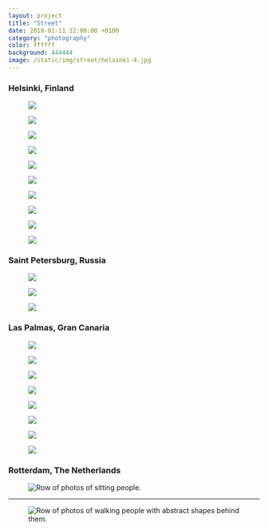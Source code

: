 ```yaml
---
layout: project
title: "Street"
date: 2019-01-11 12:00:00 +0100
category: "photography"
color: ffffff
background: 444444
image: /static/img/street/helsinki-4.jpg
---
```



### Helsinki, Finland

<div class="project__picture-group">

  <figure class="project__picture">
    <img class="project__image"
      srcset="/static/img/street/helsinki-1.jpg 1x,
        /static/img/street/helsinki-1@2x.jpg 2x"
      src="/static/img/street/helsinki-1.jpg">
  </figure>

  <figure class="project__picture">
    <img class="project__image"
      srcset="/static/img/street/helsinki-2.jpg 1x,
        /static/img/street/helsinki-2@2x.jpg 2x"
      src="/static/img/street/helsinki-2.jpg">
  </figure>

  <figure class="project__picture">
    <img class="project__image"
      srcset="/static/img/street/helsinki-3.jpg 1x,
        /static/img/street/helsinki-3@2x.jpg 2x"
      src="/static/img/street/helsinki-3.jpg">
  </figure>

  <figure class="project__picture">
    <img class="project__image"
      srcset="/static/img/street/helsinki-4.jpg 1x,
        /static/img/street/helsinki-4@2x.jpg 2x"
      src="/static/img/street/helsinki-4.jpg">
  </figure>

  <figure class="project__picture">
    <img class="project__image"
      srcset="/static/img/street/helsinki-5.jpg 1x,
        /static/img/street/helsinki-5@2x.jpg 2x"
      src="/static/img/street/helsinki-5.jpg">
  </figure>

  <figure class="project__picture">
    <img class="project__image"
      srcset="/static/img/street/helsinki-6.jpg 1x,
        /static/img/street/helsinki-6@2x.jpg 2x"
      src="/static/img/street/helsinki-6.jpg">
  </figure>

  <figure class="project__picture">
    <img class="project__image"
      srcset="/static/img/street/helsinki-7.jpg 1x,
        /static/img/street/helsinki-7@2x.jpg 2x"
      src="/static/img/street/helsinki-7.jpg">
  </figure>

  <figure class="project__picture">
    <img class="project__image"
      srcset="/static/img/street/helsinki-8.jpg 1x,
        /static/img/street/helsinki-8@2x.jpg 2x"
      src="/static/img/street/helsinki-8.jpg">
  </figure>

  <figure class="project__picture">
    <img class="project__image"
      srcset="/static/img/street/helsinki-9.jpg 1x,
        /static/img/street/helsinki-9@2x.jpg 2x"
      src="/static/img/street/helsinki-9.jpg">
  </figure>

  <figure class="project__picture">
    <img class="project__image"
      srcset="/static/img/street/helsinki-10.jpg 1x,
        /static/img/street/helsinki-10@2x.jpg 2x"
      src="/static/img/street/helsinki-10.jpg">
  </figure>

</div>


### Saint Petersburg, Russia

<div class="project__picture-group">

  <figure class="project__picture">
    <img class="project__image"
      srcset="/static/img/street/stpeters-1.jpg 1x,
        /static/img/street/stpeters-1@2x.jpg 2x"
      src="/static/img/street/stpeters-1.jpg">
  </figure>

  <figure class="project__picture">
    <img class="project__image"
      srcset="/static/img/street/stpeters-2.jpg 1x,
        /static/img/street/stpeters-2@2x.jpg 2x"
      src="/static/img/street/stpeters-2.jpg">
  </figure>

  <figure class="project__picture">
    <img class="project__image"
      srcset="/static/img/street/stpeters-3.jpg 1x,
        /static/img/street/stpeters-3@2x.jpg 2x"
      src="/static/img/street/stpeters-3.jpg">
  </figure>

</div>


### Las Palmas, Gran Canaria

<div class="project__picture-group">

  <figure class="project__picture">
    <img class="project__image"
      srcset="/static/img/street/grancanaria-1.jpg 1x,
        /static/img/street/grancanaria-1@2x.jpg 2x"
      src="/static/img/street/grancanaria-1.jpg">
  </figure>

  <figure class="project__picture">
    <img class="project__image"
      srcset="/static/img/street/grancanaria-2.jpg 1x,
        /static/img/street/grancanaria-2@2x.jpg 2x"
      src="/static/img/street/grancanaria-2.jpg">
  </figure>

  <figure class="project__picture">
    <img class="project__image"
      srcset="/static/img/street/grancanaria-3.jpg 1x,
        /static/img/street/grancanaria-3@2x.jpg 2x"
      src="/static/img/street/grancanaria-3.jpg">
  </figure>

  <figure class="project__picture">
    <img class="project__image"
      srcset="/static/img/street/grancanaria-4.jpg 1x,
        /static/img/street/grancanaria-4@2x.jpg 2x"
      src="/static/img/street/grancanaria-4.jpg">
  </figure>

  <figure class="project__picture">
    <img class="project__image"
      srcset="/static/img/street/grancanaria-5.jpg 1x,
        /static/img/street/grancanaria-5@2x.jpg 2x"
      src="/static/img/street/grancanaria-5.jpg">
  </figure>

  <figure class="project__picture">
    <img class="project__image"
      srcset="/static/img/street/grancanaria-6.jpg 1x,
        /static/img/street/grancanaria-6@2x.jpg 2x"
      src="/static/img/street/grancanaria-6.jpg">
  </figure>

  <figure class="project__picture">
    <img class="project__image"
      srcset="/static/img/street/grancanaria-7.jpg 1x,
        /static/img/street/grancanaria-7@2x.jpg 2x"
      src="/static/img/street/grancanaria-7.jpg">
  </figure>

  <figure class="project__picture">
    <img class="project__image"
      srcset="/static/img/street/grancanaria-8.jpg 1x,
        /static/img/street/grancanaria-8@2x.jpg 2x"
      src="/static/img/street/grancanaria-8.jpg">
  </figure>

</div>


### Rotterdam, The Netherlands

<figure class="full-width__picture">
  <img class="full-width__image" alt="Row of photos of sitting people."
    srcset="/static/img/street/zitten.jpg 1x,
      /static/img/street/zitten@2x.jpg 2x"
    src="/static/img/street/zitten.jpg">
</figure>

<hr>

<figure class="full-width__picture">
  <img class="full-width__image" alt="Row of photos of walking people with abstract shapes behind them."
    srcset="/static/img/street/lopen.jpg 1x,
      /static/img/street/lopen@2x.jpg 2x"
    src="/static/img/street/lopen.jpg">
</figure>
